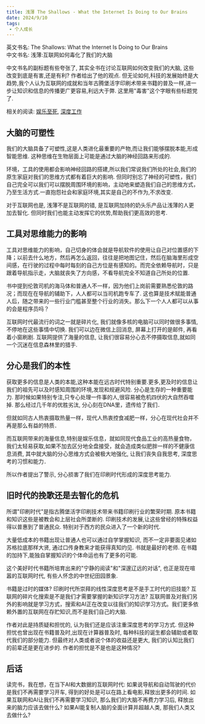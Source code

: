 ```yaml
---
title: 浅薄 The Shallows - What the Internet Is Doing to Our Brains
date: 2024/9/10
tags:
 - 个人成长
---
```


英文书名: The Shallows: What the Internet Is Doing to Our Brains  
中文书名: 浅薄:互联网如何毒化了我们的大脑

中文书名的副标题有些夸张了, 其实全书在讨论互联网如何改变我们的大脑, 这些改变到底是有害,还是有利? 作者给出了他的观点.
但无论如何,科技的发展始终是大趋势,我个人认为互联网的成就和当年古腾堡活字印刷术带来书籍的普及一样,进一步让知识和信息的传播更广更容易,利远大于弊. 这里用"毒害"这个字眼有些标题党了.

相关的阅读: [娱乐至死](), [深度工作](/growth/DeepWork/)

<!-- more -->

## 大脑的可塑性
我们的大脑具备了可塑性,这是人类进化最重要的产物,而让我们能够摆脱本能,形成智能思维.
这种思维在生物层面上可能是通过大脑的神经回路来形成的.

环境，工具的使用都会影响神经回路的搭建,所以我们常说我们所处的社会,我们的原生家庭对我们的思维方式都有着巨大的影响. 但同时别忘了神经的可塑性，我们自己完全可以我们可以摆脱周围环境的影响，主动地来塑造我们自己的思维方式，乃至生活方式.一直抱怨社会和家庭环境,其实是自己的不作为,不求改变.

对于互联网也是, 浅薄不是互联网的错, 是互联网加持的奶头乐产品让浅薄的人更加去智化. 但同时我们也能主动发挥它的优势,帮助我们更高效的思考.

## 工具对思维能力的影响
工具对思维能力的影响，自己切身的体会就是导航软件的使用让自己对位置感的下降；以前去什么地方，然后再怎么返回，往往是把地图记住，然后在脑海里形成空间感，在行驶的过程中每时每刻的自己方位是有感知的。而完全依赖导航时，只是跟着导航指示走，大脑就丧失了方向感，不看导航完全不知道自己所处的位置.  

书中提到伦敦司机的海马体和普通人不一样，因为他们上岗前需要熟悉伦敦的路况；而现在在导航的辅助下，人人都可以当司机跑专车了. 这也算是技术赋能普通人后，随之带来的一些行业门槛甚至整个行业的消失。那么下一个人人都可以从事的会是程序员吗？

互联网时代最流行的词之一就是碎片化, 我们就像多核的电脑可以同时做很多事情,不停地在这些事情中切换. 我们可以边在微信上回消息, 屏幕上打开的是邮件, 再看着小窗刷剧. 互联网提供了海量的信息, 让我们很容易分心去不停摄取信息,就如同一个沉迷在信息森林里的猎手.

## 分心是我们的本性
获取更多的信息是人类的本能,这种本能在远古时代特别重要.更多,更及时的信息让我们的祖先可以及时感知周围的环境,发现和规避风险. 分心是生存的一种重要能力. 那时候如果特别专注,只专心处理一件事的人,很容易被危机四伏的大自然吞噬掉.
那么经过几千年的优胜劣汰, 分心刻在DNA里，遗传给了我们．

但就如同古人热衷摄取热量一样，现代人热衷控食减肥一样，分心在现代社会并不再是那么有益的特质．

而互联网带来的海量信息,特别是娱乐信息，就如同现代食品工业的高热量食物，我们太轻易获取,如果不加去区分地全盘接受，就会造成类似肥胖一样的不健康信息消费, 其中就大脑的分心思维方式会被极大地强化, 让我们丧失自我思考, 深度思考的习惯和能力．

所以作者提出了警示, 分心损害了我们在印刷时代形成的深度思考能力.

## 旧时代的挽歌还是去智化的危机
所谓"印刷时代"是指古腾堡活字印刷技术带来书籍印刷行业的繁荣时期. 原本书籍和知识这些是被教会和上层社会所垄断的. 印刷技术的发展,让这些曾经的特殊权益得以普惠到了普通民众. 特别对于西方的民众进入了一个新的时代.

大量低成本的书籍出现让普通人也可以通过自学掌握知识, 而不一定非要面见诸如苏格拉底那样大贤, 通过口传身教来才能获得真知灼见. 书就是最好的老师. 在书籍的加持下,能独自掌握知识的个体命运也有了更多的可能.

这个美好时代书籍所培育出来的"宁静的阅读"和"深邃辽远的对话", 也正是现在喧嚣的互联网时代, 有些人怀念的中世纪田园景象.

书籍是过时的媒体? 印刷时代所崇拜的线性深度思考是不是手工时代的旧技能? 互联网的碎片化搜索是不是我们才需要掌握的新知识学习方法?
互联网普及对我们另外的影响就是学习方式，搜索和AI正在改变以往我们的知识学习方式。我们更多依赖外置的互联网在存贮知识,而不是我们自己的大脑.

作者对此是持质疑和担忧的, 认为我们还是应该注重深度思考的学习方式. 但这种担忧也曾出现在书籍普及时,出现在计算器普及时, 每种科技的诞生都会辅助或者取代我们的部分能力. 但最终对人类或者说个体的收益还是更大, 我们的认知比我们的前辈还是更在进步的. 作者的担忧是不是也是这种情况?

## 后话
读完书，我在想，在当下AI和大数据的互联网时代:
如果说导航和自动驾驶的代价是我们不再需要学习开车, 得到的好处是可以在路上看电影,释放出更多的时间.
如果互联网和AI让我们不再需要学习知识, 那么我们的大脑不再费力学习后, 释放出来的脑力应该去做什么?
如果AI能复制人脑的全面计算并超越人类, 那我们人类又去做什么?







